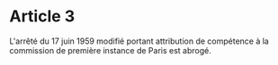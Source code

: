 # Article 3

L'arrêté du 17 juin 1959 modifié portant attribution de compétence à la commission de première instance de Paris est abrogé.
